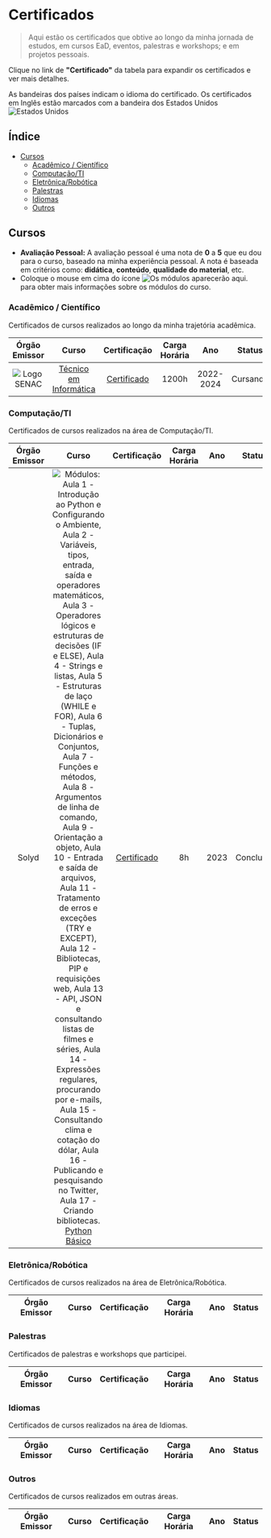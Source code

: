 # Certificados

> Aqui estão os certificados que obtive ao longo da minha jornada de estudos, em cursos EaD, eventos, palestras e workshops; e em projetos pessoais.

Clique no link de **"Certificado"** da tabela para expandir os certificados e ver mais detalhes.

As bandeiras dos países indicam o idioma do certificado. Os certificados em Inglês estão marcados com a bandeira dos Estados Unidos ![][usa]

## Índice

-   [Cursos](#cursos)
    -   [Acadêmico / Científico](#acadêmico--científico)
    -   [Computação/TI](#computaçãoti)
    -   [Eletrônica/Robótica](#eletrônicarobótica)
    -   [Palestras](#palestras)
    -   [Idiomas](#idiomas)
    -   [Outros](#outros)

## Cursos
- **Avaliação Pessoal:** A avaliação pessoal é uma nota de **0** a **5** que eu dou para o curso, baseado na minha experiência pessoal. A nota é baseada em critérios como: **didática**, **conteúdo**, **qualidade do material**, etc.
- Coloque o mouse em cima do ícone ![][info] para obter mais informações sobre os módulos do curso.

### Acadêmico / Científico

Certificados de cursos realizados ao longo da minha trajetória acadêmica.

| Órgão Emissor |                                Curso                                |                                       Certificação                                       | Carga Horária | Ano  | Status |
| :-----------: | :-----------------------------------------------------------------: | :--------------------------------------------------------------------------------------: | :-----------: | :--: | :----: |
| ![][senac] | [Técnico em Informática](https://www.sp.senac.br/cursos-tecnicos/curso-tecnico-em-informatica) | [Certificado][1] | 1200h | 2022-2024 | Cursando |

### Computação/TI

Certificados de cursos realizados na área de Computação/TI.

| Órgão Emissor | Curso | Certificação | Carga Horária | Ano | Status |
| :-----------: | :---: | :----------: | :-----------: | :-: | :----: |
| Solyd | ![][solydpybasico] [Python Básico](https://solyd.com.br/treinamentos/python-basico/) | [Certificado](https://solyd.com.br/verificar/NXLsP48GT9/) | 8h | 2023 | Concluído |

### Eletrônica/Robótica

Certificados de cursos realizados na área de Eletrônica/Robótica.

| Órgão Emissor | Curso | Certificação | Carga Horária | Ano | Status |
| :-----------: | :---: | :----------: | :-----------: | :-: | :----: |

### Palestras

Certificados de palestras e workshops que participei.

| Órgão Emissor | Curso | Certificação | Carga Horária | Ano | Status |
| :-----------: | :---: | :----------: | :-----------: | :-: | :----: |

### Idiomas

Certificados de cursos realizados na área de Idiomas.

| Órgão Emissor | Curso | Certificação | Carga Horária | Ano | Status |
| :-----------: | :---: | :----------: | :-----------: | :-: | :----: |

### Outros

Certificados de cursos realizados em outras áreas.

| Órgão Emissor | Curso | Certificação | Carga Horária | Ano | Status |
| :-----------: | :---: | :----------: | :-----------: | :-: | :----: |

<!-- REFERÊNCIAS -->
<!-- Imagens -->

[senac]: /assets/senac_logo.png "Logo SENAC"

<!-- Idiomas -->
[usa]: /assets/united-states.png "Estados Unidos"

<!-- [img-certificado]: https://img.shields.io/badge/Certificado-000000?style=for-the-badge&logo=appveyor
 -->

<!-- Links/Certificados -->
[1]: /Acadêmico/SENAC_Tec_Informática.pdf "Certificado SENAC - Técnico em Informática"

<!-- Informações sobre os módulos dos cursos --- Regex: (Módulos:)?\n?\d+ - (.*)\n? -->
[info]: /assets/info.png "Os módulos aparecerão aqui."
[solydpybasico]: /assets/info.png "Módulos: &#013; Aula 1 - Introdução ao Python e Configurando o Ambiente,&#013; Aula 2 - Variáveis, tipos, entrada, saída e operadores matemáticos,&#013; Aula 3 - Operadores lógicos e estruturas de decisões (IF e ELSE),&#013; Aula 4 - Strings e listas,&#013; Aula 5 - Estruturas de laço (WHILE e FOR),&#013; Aula 6 - Tuplas, Dicionários e Conjuntos,&#013; Aula 7 - Funções e métodos,&#013; Aula 8 - Argumentos de linha de comando,&#013; Aula 9 - Orientação a objeto,&#013; Aula 10 - Entrada e saída de arquivos,&#013; Aula 11 - Tratamento de erros e exceções (TRY e EXCEPT),&#013; Aula 12 - Bibliotecas, PIP e requisições web,&#013; Aula 13 - API, JSON e consultando listas de filmes e séries,&#013; Aula 14 - Expressões regulares, procurando por e-mails,&#013; Aula 15 - Consultando clima e cotação do dólar,&#013; Aula 16 - Publicando e pesquisando no Twitter,&#013; Aula 17 - Criando bibliotecas.&#013;"
